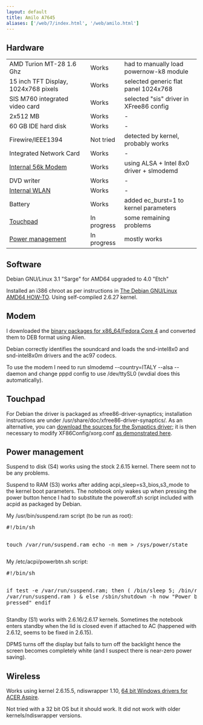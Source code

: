 ```yaml
---
layout: default
title: Amilo A7645
aliases: ['/web/7/index.html', '/web/amilo.html']
---
```

## Hardware

<table>
  <tr>
    <td>AMD Turion MT-28 1.6 Ghz </td>
    <td> Works </td>
    <td> had to manually load powernow-k8 module</td>  
  </tr>
  <tr>
    <td>15 inch TFT Display, 1024x768 pixels </td>
    <td> Works </td>
    <td> selected generic flat panel 1024x768</td>
  </tr>
  <tr>
    <td>SIS M760 integrated video card </td>
    <td> Works </td>
    <td> selected &quot;sis&quot; driver in XFree86 config</td>
  </tr>
  <tr>
    <td>2x512 MB </td>
    <td> Works </td>
    <td> -</td>
  </tr>
  <tr>
    <td>60 GB IDE hard disk </td>
    <td> Works </td>
    <td> -</td>
  </tr>
  <tr>
    <td>Firewire/IEEE1394 </td>
    <td> Not tried </td>
    <td> detected by kernel, probably works</td>
  </tr>
  <tr>
    <td>Integrated Network Card </td>
    <td> Works </td>
    <td> -</td>
  </tr>
  <tr>
    <td><a href="#modem">Internal 56k Modem</a> </td>
    <td> Works </td>
    <td> using ALSA + Intel 8x0 driver + slmodemd</td>
  </tr>
  <tr>
    <td>DVD writer </td>
    <td> Works </td>
    <td> -</td>
  </tr>
  <tr>
    <td><a href="#wireless">Internal WLAN</a> </td>
    <td> Works </td>
    <td> -</td>
  </tr>
  <tr>
    <td>Battery </td>
    <td> Works </td>
    <td> added ec_burst=1 to kernel parameters</td>
  </tr>
  <tr>
    <td><a href="#touchpad">Touchpad</a> </td>
    <td> In progress </td>
    <td> some remaining problems</td>
  </tr>
  <tr>
    <td><a href="#power">Power management</a> </td>
    <td> In progress </td>
    <td> mostly works</td>
  </tr>
</table>

## Software

<p>Debian GNU/Linux 3.1 &quot;Sarge&quot; for AMD64 upgraded to 4.0 &quot;Etch&quot;</p>
<p>Installed an i386 chroot as per instructions in <a href="https://alioth.debian.org/docman/view.php/30192/21/debian-amd64-howto.html#id271960">The Debian GNU/Linux AMD64 HOW-TO</a>. Using self-compiled 2.6.27 kernel.</p>

## Modem <a name="modem" />

<p>I downloaded the <a href="http://www.xs4all.nl/~pjl/slmodemd/slmodemd-2.9.9e_pre1_alsa-4.FC4.LC.x86_64.rpm ">binary packages for x86_64/Fedora Core 4</a> and converted them to DEB format using Alien.</p>
<p>Debian correctly identifies the soundcard and loads the snd-intel8x0 and snd-intel8x0m drivers and the ac97 codecs.</p>
<p>To use the modem I need to run slmodemd --country=ITALY --alsa --daemon and change pppd config to use /dev/ttySL0 (wvdial does this automatically).</p>

## Touchpad <a name="touchpad" />

<p>For Debian the driver is packaged as xfree86-driver-synaptics; installation instructions are under /usr/share/doc/xfree86-driver-synaptics/. As an alternative, you can <a href="http://web.telia.com/~u89404340/touchpad/files/">download the sources for the Synaptics driver</a>; it is then necessary to modify XF86Config/xorg.conf <a href="http://web.telia.com/~u89404340/touchpad/xorg.conf">as demonstrated here</a>.</p>

## Power management <a name="power" /> 

<p>Suspend to disk (S4) works using the stock 2.6.15 kernel. There seem not to be any problems.</p>

<p>Suspend to RAM (S3) works after adding acpi_sleep=s3_bios,s3_mode to the kernel boot parameters. The notebook only wakes up when pressing the power button hence I had to substitute the poweroff.sh script included with acpid as packaged by Debian.</p>
<p>My /usr/bin/suspend.ram script (to be run as root):</p>
<pre>
#!/bin/sh

touch /var/run/suspend.ram
echo -n mem > /sys/power/state
</pre>
<p>My /etc/acpi/powerbtn.sh script:</p>
<pre>
#!/bin/sh

if test -e /var/run/suspend.ram; then
    ( /bin/sleep 5; /bin/rm -rf /var/run/suspend.ram ) &amp;
else
    /sbin/shutdown -h now "Power button pressed"
endif 
</pre>
<p>Standby (S1) works with 2.6.16/2.6.17 kernels. Sometimes the notebook enters standby when the lid is closed even if attached to AC (happened with 2.6.12, seems to be fixed in 2.6.15).</p>
<p>DPMS turns off the display but fails to turn off the backlight hence the screen becomes completely white (and I suspect there is near-zero power saving).</p>

## Wireless <a name="wireless"/>

<p>Works using  kernel 2.6.15.5, ndiswrapper 1.10, <a href="ftp://ftp.support.acer-euro.com/notebook/aspire_3020_5020/driver/winxp64bit/">64 bit Windows drivers for ACER Aspire</a>.</p>
<p>Not tried with a 32 bit OS but it should work. It did not work with older kernels/ndiswrapper versions.</p>

